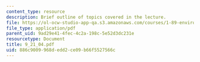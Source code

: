 ```yaml
---
content_type: resource
description: Brief outline of topics covered in the lecture.
file: https://ol-ocw-studio-app-qa.s3.amazonaws.com/courses/1-89-environmental-microbiology-fall-2004/886c9009968dedd2ce09b66f5527566c_9_21_04.pdf
file_type: application/pdf
parent_uid: 9ad29e41-4fec-4c2a-198c-5e52d3dc231e
resourcetype: Document
title: 9_21_04.pdf
uid: 886c9009-968d-edd2-ce09-b66f5527566c
---
```

